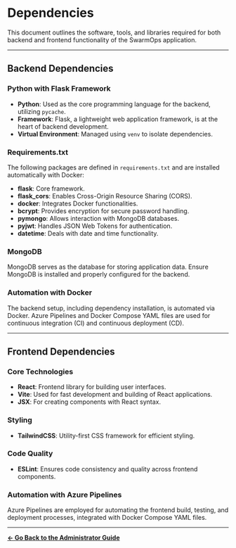 # Dependencies

This document outlines the software, tools, and libraries required for both backend and frontend functionality of the SwarmOps application.

---

## Backend Dependencies

### Python with Flask Framework
- **Python**: Used as the core programming language for the backend, utilizing `pycache`.
- **Framework**: Flask, a lightweight web application framework, is at the heart of backend development.
- **Virtual Environment**: Managed using `venv` to isolate dependencies.

### Requirements.txt
The following packages are defined in `requirements.txt` and are installed automatically with Docker:
- **flask**: Core framework.
- **flask_cors**: Enables Cross-Origin Resource Sharing (CORS).
- **docker**: Integrates Docker functionalities.
- **bcrypt**: Provides encryption for secure password handling.
- **pymongo**: Allows interaction with MongoDB databases.
- **pyjwt**: Handles JSON Web Tokens for authentication.
- **datetime**: Deals with date and time functionality.

### MongoDB
MongoDB serves as the database for storing application data. Ensure MongoDB is installed and properly configured for the backend.

### Automation with Docker
The backend setup, including dependency installation, is automated via Docker. Azure Pipelines and Docker Compose YAML files are used for continuous integration (CI) and continuous deployment (CD).

---

## Frontend Dependencies

### Core Technologies
- **React**: Frontend library for building user interfaces.
- **Vite**: Used for fast development and building of React applications.
- **JSX**: For creating components with React syntax.

### Styling
- **TailwindCSS**: Utility-first CSS framework for efficient styling.

### Code Quality
- **ESLint**: Ensures code consistency and quality across frontend components.

### Automation with Azure Pipelines
Azure Pipelines are employed for automating the frontend build, testing, and deployment processes, integrated with Docker Compose YAML files.

---

**[← Go Back to the Administrator Guide](../administrator-guide.md)**